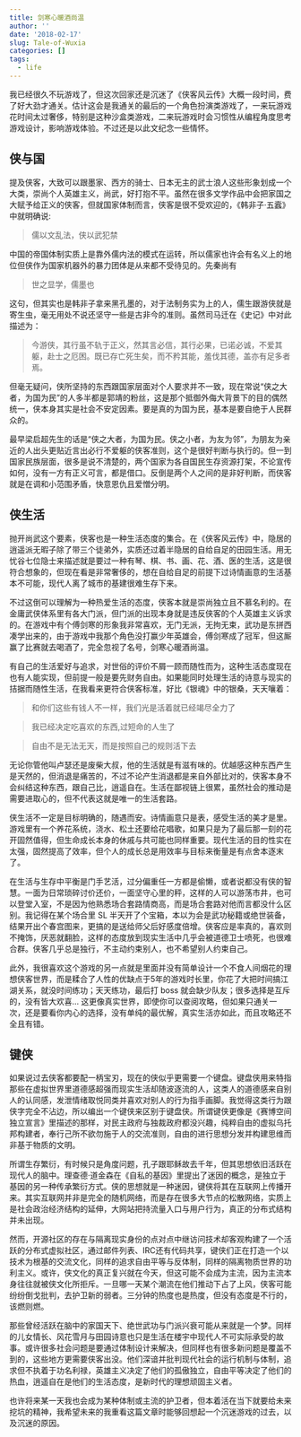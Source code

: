 ```yaml
---
title: 剑寒心暖酒尚温
author: ''
date: '2018-02-17'
slug: Tale-of-Wuxia
categories: []
tags:
  - life
---
```


我已经很久不玩游戏了，但这次回家还是沉迷了《侠客风云传》大概一段时间，费了好大劲才通关。估计这会是我通关的最后的一个角色扮演类游戏了，一来玩游戏花时间太过奢侈，特别是这种沙盒类游戏，二来玩游戏时会习惯性从编程角度思考游戏设计，影响游戏体验。不过还是以此文纪念一些情怀。

## 侠与国

提及侠客，大致可以跟墨家、西方的骑士、日本无主的武士浪人这些形象划成一个大类，崇尚个人英雄主义，尚武，好打抱不平。虽然在很多文学作品中会把家国之大赋予给正义的侠客，但就国家体制而言，侠客是很不受欢迎的，《韩非子·五蠧》中就明确说:

> 儒以文乱法，侠以武犯禁

中国的帝国体制实质上是靠外儒内法的模式在运转，所以儒家也许会有名义上的地位但侠作为国家机器外的暴力团体是从来都不受待见的。先秦尚有

> 世之显学，儒墨也

这句，但其实也是韩非子拿来黑孔墨的，对于法制务实为上的人，儒生跟游侠就是寄生虫，毫无用处不说还坚守一些是古非今的准则。虽然司马迁在《史记》中对此描述为：

> 今游侠，其行虽不轨于正义，然其言必信，其行必果，已诺必诚，不爱其躯，赴士之厄困。既已存亡死生矣，而不矜其能，羞伐其德，盖亦有足多者焉。

但毫无疑问，侠所坚持的东西跟国家层面对个人要求并不一致，现在常说“侠之大者，为国为民”的人多半都是郭靖的粉丝，这是那个抵御外侮大背景下的目的偶然统一，侠本身其实是社会不安定因素。要是真的为国为民，基本是要自绝于人民群众的。

最早梁启超先生的话是“侠之大者，为国为民。侠之小者，为友为邻”，为朋友为亲近的人出头更贴近言出必行不爱躯的侠客准则，这个是很好判断与执行的。但一到国家民族层面，很多是说不清楚的，两个国家为各自国民生存资源打架，不论宣传如何，没有一方有正义可言，都是借口。反倒是两个人之间的是非好判断，而侠客就是在调和小范围矛盾，快意恩仇且爱憎分明。

## 侠生活

抛开尚武这个要素，侠客也是一种生活态度的集合。在《侠客风云传》中，隐居的逍遥派无暇子除了带三个徒弟外，实质还过着半隐居的自给自足的田园生活。用无忧谷七位隐士来描述就是要过一种有琴、棋、书、画、花、酒、医的生活，这是很符合想象的，但现在看是非常奢侈的，想在自给自足的前提下过诗情画意的生活基本不可能，现代人离了城市的基建很难生存下来。

不过这倒可以理解为一种热爱生活的态度，侠客本就是崇尚独立且不慕名利的。在金庸武侠体系里有各大门派，但门派的出现本身就是违反侠客的个人英雄主义诉求的。在游戏中有个傅剑寒的形象我非常喜欢，无门无派，无拘无束，武功是东拼西凑学出来的，由于游戏中我那个角色没打赢少年英雄会，傅剑寒成了冠军，但这厮赢了比赛就去喝酒了，完全忽视了名号，剑寒心暖酒尚温。

有自己的生活爱好与追求，对世俗的评价不屑一顾而随性而为，这种生活态度现在也有人能实现，但前提一般是要先财务自由。如果能同时处理生活的诗意与现实的拮据而随性生活，在我看来更符合侠客标准，好比《银魂》中的银桑，天天嚷着：

> 和你们这些有钱人不一样，我们光是活着就已经竭尽全力了

> 我已经决定吃喜欢的东西,过短命的人生了

> 自由不是无法无天，而是按照自己的规则活下去

无论你管他叫卢瑟还是废柴大叔，他的生活就是有滋有味的。优越感这种东西产生是天然的，但消退是痛苦的，不过不论产生消退都是来自外部比对的，侠客本身不会纠结这种东西，跟自己比，逍遥自在。生活在鄙视链上很累，虽然社会的推动是需要进取心的，但不代表这就是唯一的生活套路。

侠生活不一定是目标明确的，随遇而安。诗情画意只是表，感受生活的美才是里。游戏里有一个养花系统，浇水、松土还要给花唱歌，如果只是为了最后那一刻的花开固然值得，但生命成长本身的休戚与共可能也同样重要。现代生活的目的性实在太强，固然提高了效率，但个人的成长总是用效率与目标来衡量是有点舍本逐末了。

在生活与生存中平衡是门手艺活，过分偏重任一方都是偷懒，或者说都没有侠的智慧。一面为日常琐碎讨价还价，一面坚守心里的秤，这样的人可以游荡市井，也可以登堂入室，不是因为他熟悉场合套路情商高，而是场合套路对他而言都没什么区别。我记得在某个场合里 SL 半天开了个宝箱，本以为会是武功秘籍或绝世装备，结果开出个春宫图来，更搞的是送给师父后好感度倍增。侠客应是率真的，喜欢则不掩饰，厌恶就翻脸，这样的态度放到现实生活中几乎会被道德卫士喷死，也很难合群。侠客几乎总是独行，不主动约束别人，也不希望别人约束自己。

此外，我很喜欢这个游戏的另一点就是里面并没有简单设计一个不食人间烟花的理想侠客世界，而是糅合了人性的优缺点于5年的游戏时长里，你花了大把时间搞江湖关系，就没时间练功；天天练功，最后打 boss 就会缺少队友；很多选择是互斥的，没有皆大欢喜… 这更像真实世界，即使你可以查阅攻略，但如果只通关一次，还是要看你内心的选择，没有单纯的最优解，真实生活亦如此，而且攻略还不全且有错。

## 键侠

如果说过去侠客都要配一柄宝刃，现在的侠似乎更需要一个键盘。键盘侠用来特指那些在虚拟世界里道德感超强而现实生活却随波逐流的人，这类人的道德感来自别人的认同感，发泄情绪取悦同类并喜欢对别人的行为指手画脚。我觉得这类行为跟侠字完全不沾边，所以编出一个键侠来区别于键盘侠。所谓键侠更像是《赛博空间独立宣言》里描述的那样，对民主政府与独裁政府都没兴趣，纯粹自由的虚拟乌托邦构建者，奉行己所不欲勿施于人的交流准则，自由的进行思想分发并构建思维而非基于物质的文明。

所谓生存繁衍，有时候只是角度问题，孔子跟耶稣故去千年，但其思想依旧活跃在现代人的脑中。理查德·道金森在《自私的基因》里提出了迷因的概念，是独立于基因的另一种传承繁衍方式。侠的思想就是一种迷因，键侠将其在互联网上传播开来。其实互联网并非是完全的随机网络，而是存在很多大节点的松散网络，实质上是社会政治经济结构的延伸，大网站把持流量入口与用户行为，真正的分布式结构并未出现。

然而，开源社区的存在与隔离现实身份的点对点中继访问技术却客观构建了一个活跃的分布式虚拟社区，通过邮件列表、IRC还有代码共享，键侠们正在打造一个以技术为根基的交流文化，同样的追求自由平等与反体制，同样的隔离物质世界的功利主义。或许，侠文化的真正复兴就在今天，但这可能不会成为主流，因为主流本身往往就被侠文化所拒斥。一旦哪一天某个潮流在他们推动下占了上风，侠客可能纷纷倒戈批判，去护卫新的弱者。三分钟的热度也是热度，但没有态度是不行的，该燃则燃。

那些曾经活跃在脑中的家国天下、绝世武功与门派兴衰可能从来就是一个梦。同样的儿女情长、风花雪月与田园诗意也只是生活在楼宇中现代人不可实际承受的故事。或许很多社会问题是要通过体制设计来解决，但同样也有很多新问题是覆盖不到的，这些地方更需要侠客出没。他们深谙并批判现代社会的运行机制与体制，追求但不执着于功名利禄，英雄主义决定了他们的孤傲独立，自由平等决定了他们的热血，逍遥自在是他们的生活态度，是新时代的理想顽固主义者。

也许将来某一天我也会成为某种体制或主流的护卫者，但本着活在当下就要给未来挖坑的精神，我希望未来的我重看这篇文章时能够回想起一个沉迷游戏的过去，以及沉迷的原因。

